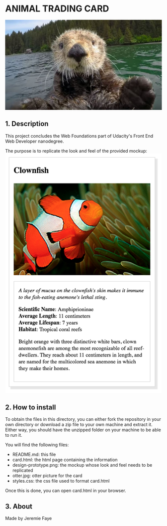 ANIMAL TRADING CARD
===================

![otter](otter.jpg?raw=true "Otter")  
  
  
**1. Description**
----------------
This project concludes the Web Foundations part of Udacity's Front End Web Developer nanodegree.

The purpose is to replicate the look and feel of the provided mockup:
![fish](design-prototype.png?raw=true "mockup")  
  
  
**2. How to install**
-------------------
To obtain the files in this directory, you can either fork the repository in your own directory or download a zip file to your own machine and extract it. Either way, you should have the unzipped folder on your machine to be able to run it.

You will find the following files:
* README.md: this file
* card.html: the html page containing the information
* design-prototype.png: the mockup whose look and feel needs to be replicated
* otter.jpg: otter picture for the card
* styles.css: the css file used to format card.html

Once this is done, you can open card.html in your browser.  
  
  
**3. About**
--------
Made by Jeremie Faye
